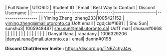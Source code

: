 | Full Name | UTORID | Student ID | Email | Best Way to Contact | Discord Username
|
|-----------|--------|------------|-------|---------------------|------------------
|
| Yiming Zheng| zheng233|1005421152 | yiming.zheng@mail.utoronto.ca|Uoft email | zgdjcls#1681
|
| Shu Sun| sunshu3| 1005948487| shu.sun@mail.utoronto.ca| UofT mail| shusun#0668
|
| | | | | |
|
| | | | | |
|
| Danyal Rana | ranadany | 1006329206 |danyal.rana@mail.utoronto.ca | email| dannn#0198

**Discord Chat/Server Invite :** https://discord.gg/TNBZchyJ4w
